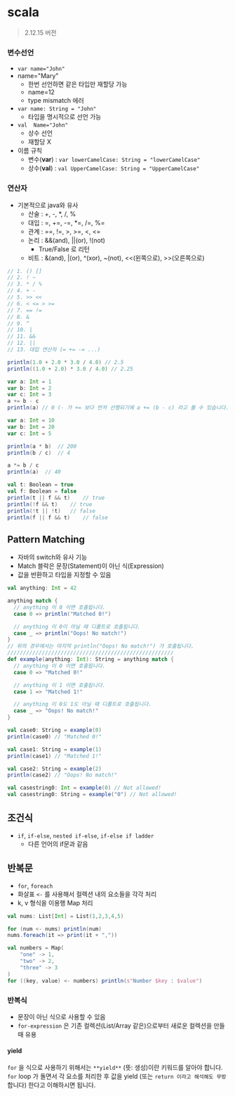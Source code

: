 # scala
> 2.12.15 버전

### 변수선언
- `var name="John"`
- name="Mary"
    - 한번 선언하면 같은 타입만 재할당 가능
    - name=12
    - type mismatch 에러
- `var name: String = "John"`
    - 타입을 명시적으로 선언 가능
- `val  Name="John"`
    - 상수 선언
    - 재할당 X
- 이름 규칙
    - 변수(**var**) : `var lowerCamelCase: String = "lowerCamelCase"`
    - 상수(**val**) : `val UpperCamelCase: String = "UpperCamelCase"`

### 연산자
- 기본적으로 java와 유사
    - 산술 : +, -, *, /, %
    - 대입 : =, +=, -=, *=, /=, %=
    - 관계 : ==, !=, >, >=, <, <=
    - 논리 : &&(and), ||(or), !(not)
        - True/False 로 리턴
    - 비트 : &(and), |(or), ^(xor), ~(not), <<(왼쪽으로), >>(오른쪽으로)

```scala
// 1. () []
// 2. ! ~
// 3. * / %
// 4. + -
// 5. >> <<
// 6. < <= > >=
// 7. == !=
// 8. &
// 9. ^
// 10. |
// 11. &&
// 12. ||
// 13. 대입 연산자 (= += -= ...)

println(1.0 + 2.0 * 3.0 / 4.0) // 2.5
println((1.0 + 2.0) * 3.0 / 4.0) // 2.25

var a: Int = 1
var b: Int = 2
var c: Int = 3
a += b - c
println(a) // 0 (- 가 += 보다 먼저 선행되기에 a += (b - c) 라고 볼 수 있습니다.

var a: Int = 10
var b: Int = 20
var c: Int = 5

println(a * b)  // 200
println(b / c)  // 4

a *= b / c
println(a)  // 40

val t: Boolean = true
val f: Boolean = false
println(t || f && t)    // true
println(!f && t)    // true
println(!t || !t)   // false
println(f || f && t)    // false
```

## Pattern Matching
- 자바의 switch와 유사 기능
- Match 블락은 문장(Statement)이 아닌 식(Expression)
- 값을 반환하고 타입을 지정할 수 있음

```scala
val anything: Int = 42

anything match {
  // anything 이 0 이면 호출됩니다.
  case 0 => println("Matched 0!")

  // anything 이 0이 아닐 때 디폴트로 호출됩니다.
  case _ => println("Oops! No match!")
}
// 위의 경우에서는 마지막 println("Oops! No match!") 가 호출됩니다.
/////////////////////////////////////////////////////
def example(anything: Int): String = anything match {
  // anything 이 0 이면 호출됩니다.
  case 0 => "Matched 0!"

  // anything 이 1 이면 호출됩니다.
  case 1 => "Matched 1!"

  // anything 이 0도 1도 아닐 때 디폴트로 호출됩니다.
  case _ => "Oops! No match!"
}

val case0: String = example(0) 
println(case0) // "Matched 0!"

val case1: String = example(1)
println(case1) // "Matched 1!"

val case2: String = example(2)
println(case2) // "Oops! No match!"

val casestring0: Int = example(0) // Not allowed!
val casestring0: String = example("0") // Not allowed!
```

## 조건식
- `if`, `if-else`, `nested if-else`, `if-else if ladder` 
    - 다른 언어의 if문과 같음


## 반복문
- `for`, `foreach`
- 화살표 `<-`  를 사용해서 컬렉션 내의 요소들을 각각 처리
- k, v 형식을 이용행 Map 처리
```scala
val nums: List[Int] = List(1,2,3,4,5)

for (num <- nums) println(num)
nums.foreach(it => print(it + ","))

val numbers = Map(
	"one" -> 1,
	"two" -> 2,
	"three" -> 3
)
for ((key, value) <- numbers) println(s"Number $key : $value")
```
### 반복식
- 문장이 아닌 식으로 사용할 수 있음
- `for-expression` 은 기존 컬렉션(List/Array 같은)으로부터 새로운 컬렉션을 만들 때 유용

#### yield
`for` 을 식으로 사용하기 위해서는 `**yield**` (뜻: 생성)이란 키워드를 알아야 합니다. `for` loop 가 돌면서 각 요소를 처리한 후 값을 yield (또는 `return 이라고 해석해도 무방`합니다) 한다고 이해하시면 됩니다.